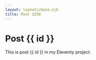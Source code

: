 ```yaml
---
layout: layouts/base.njk
title: Post 3250
---
```


# Post {{ id }}

This is post {{ id }} in my Eleventy project.

